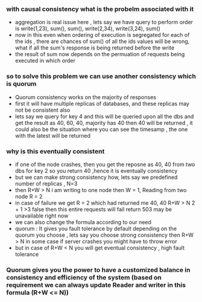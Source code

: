 ### with causal consistency what is the probelm associated with it 
- aggregation is real issue here , lets say we have query to perform order is write(1,23), sum(), sum(), write(2,34), write(3,24), sum()
- now in this even when ordering of execution is segregated for each of the ids , there are chances of sum() of all the ids values will be wrong, what if all the sum's response is being returned before the write
- the result of sum now depends on the permuation of requests being executed in which order

### so to solve this problem we can use another consistency which is quorum 
- Quorum consistency works on the majority of responses
- first it will have multiple replicas of databases, and these replicas may not be consistent also
- lets say we query for key 4 and this will be queried upon all the dbs and get the result as 40, 60, 40, majority has 40 then 40 will be returned , it could also be the situation where you can see the timesamp , the one with the latest will be returned

### why is this eventually consistent
- if one of the node crashes, then you get the reposne as 40, 40 from two dbs for key 2 so you return 40 ,hence it is eventually consistency
- but we can make strong consistency how, lets say we predefined number of replicas , N=3
- then R+W > N i am writing to one node then W = 1, Reading from two node R = 2
- in case of failure we get R = 2 which had returned me 40, 40 R+W > N 2 + 1 >3 false then this entire requests will fail return 503 may be unavailable right now
- we can also change the formula according to our need
- quorum : It gives you fault tolerance by default depending on the quorum you choose , lets say you choose strong consistency then R+W > N in some case if server crashes you might have to throw error
- but in case of R+W < N you will get eventual consistency , high fault tolerance

### Quorum gives you the power to have a customized balance in consistency and efficiency of the system (based on requirement we can always update Reader and writer in this formula (R+W <= N))
